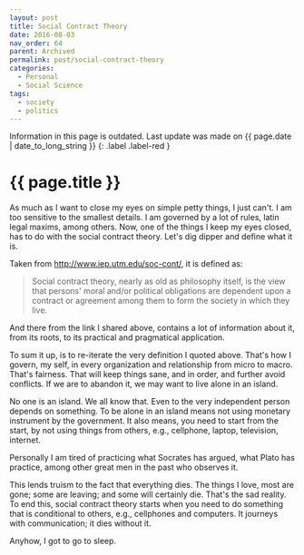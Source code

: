 ```yaml
---
layout: post
title: Social Contract Theory
date: 2016-08-03
nav_order: 64
parent: Archived
permalink: post/social-contract-theory
categories:
  - Personal
  - Social Science
tags:
  - society
  - politics
---
```


Information in this page is outdated. Last update was made on {{ page.date | date_to_long_string }}
{: .label .label-red }

# {{ page.title }}

As much as I want to close my eyes on simple petty things, I just can't.  I am too sensitive to the smallest details.  I am governed by a lot of rules, latin legal maxims, among others.  Now, one of the things I keep my eyes closed, has to do with the social contract theory.  Let's dig dipper and define what it is.

Taken from http://www.iep.utm.edu/soc-cont/, it is defined as:

> Social contract theory, nearly as old as philosophy itself, is the view that persons' moral and/or political obligations are dependent upon a contract or agreement among them to form the society in which they live.

And there from the link I shared above, contains a lot of information about it, from its roots, to its practical and pragmatical application.

To sum it up, is to re-iterate the very definition I quoted above.  That's how I govern, my self, in every organization and relationship from micro to macro.  That's fairness.  That will keep things sane, and in order, and further avoid conflicts.  If we are to abandon it, we may want to live alone in an island.

No one is an island.  We all know that.  Even to the very independent person depends on something.  To be alone in an island means not using monetary instrument by the government.  It also means, you need to start from the start, by not using things from others, e.g., cellphone, laptop, television, internet.

Personally I am tired of practicing what Socrates has argued, what Plato has practice, among other great men in the past who observes it.

This lends truism to the fact that everything dies.  The things I love, most are gone; some are leaving; and some will certainly die.  That's the sad reality.  To end this, social contract theory starts when you need to do something that is conditional to others, e.g., cellphones and computers.  It journeys with communication; it dies without it.

Anyhow, I got to go to sleep.
